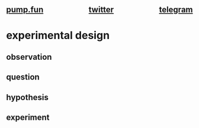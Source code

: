<h2>
  <div style="display: flex; justify-content: space-between; width: 100%;">
    <span><a href="https://pump.fun/coin/24A5FSAuq2sxcjsHdErjPu5u92dvSMrGi9FUuSPopump" target="_blank">pump.fun</a></span>
    <span style="margin-left: auto; margin-right: auto;"><a href="https://x.com/ga77su" target="_blank">twitter</a></span>
    <span><a href="https://t.me/ga77su" target="_blank">telegram</a></span>
  </div>
</h2>

# experimental design

## observation

## question

## hypothesis

## experiment
